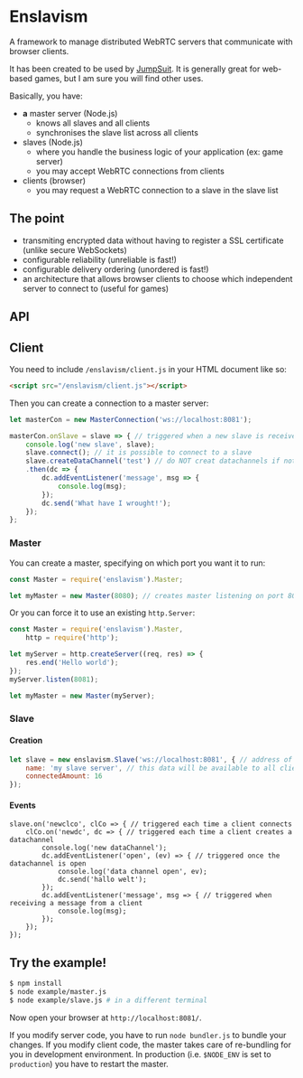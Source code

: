 # Enslavism

A framework to manage distributed WebRTC servers that communicate with browser clients.

It has been created to be used by [JumpSuit](https://github.com/KordonBleu/jumpsuit). It is generally great for web-based games, but I am sure you will find other uses.

Basically, you have:

* **a** master server (Node.js)
    * knows all slaves and all clients
    * synchronises the slave list across all clients
* slaves (Node.js)
    * where you handle the business logic of your application (ex: game server)
    * you may accept WebRTC connections from clients
* clients (browser)
    * you may request a WebRTC connection to a slave in the slave list


## The point

* transmiting encrypted data without having to register a SSL certificate (unlike secure WebSockets)
* configurable reliability (unreliable is fast!)
* configurable delivery ordering (unordered is fast!)
* an architecture that allows browser clients to choose which independent server to connect to (useful for games)

## API

## Client

You need to include `/enslavism/client.js` in your HTML document like so:

```HTML
<script src="/enslavism/client.js"></script>
```

Then you can create a connection to a master server:

```JavaScript
let masterCon = new MasterConnection('ws://localhost:8081');
```

```JavaScript
masterCon.onSlave = slave => { // triggered when a new slave is received
	console.log('new slave', slave);
	slave.connect(); // it is possible to connect to a slave
	slave.createDataChannel('test') // do NOT creat datachannels if not connected!
	.then(dc => {
		dc.addEventListener('message', msg => {
			console.log(msg);
		});
		dc.send('What have I wrought!');
	});
};
```

### Master

You can create a master, specifying on which port you want it to run:

```JavaScript
const Master = require('enslavism').Master;

let myMaster = new Master(8080); // creates master listening on port 8080
```

Or you can force it to use an existing `http.Server`:

```JavaScript
const Master = require('enslavism').Master,
	http = require('http');

let myServer = http.createServer((req, res) => {
	res.end('Hello world');
});
myServer.listen(8081);

let myMaster = new Master(myServer);
```

### Slave

#### Creation

```JavaScript
let slave = new enslavism.Slave('ws://localhost:8081', { // address of the master
	name: 'my slave server', // this data will be available to all clients
	connectedAmount: 16
});
```

#### Events

```
slave.on('newclco', clCo => { // triggered each time a client connects
	clCo.on('newdc', dc => { // triggered each time a client creates a datachannel
		console.log('new dataChannel');
		dc.addEventListener('open', (ev) => { // triggered once the datachannel is open
			console.log('data channel open', ev);
			dc.send('hallo welt');
		});
		dc.addEventListener('message', msg => { // triggered when receiving a message from a client
			console.log(msg);
		});
	});
});
```


## Try the example!

```sh
$ npm install
$ node example/master.js
$ node example/slave.js # in a different terminal
```

Now open your browser at `http://localhost:8081/`.


If you modify server code, you have to run `node bundler.js` to bundle your changes.
If you modify client code, the master takes care of re-bundling for you in development environment. In production (i.e. `$NODE_ENV` is set to `production`) you have to restart the master.
